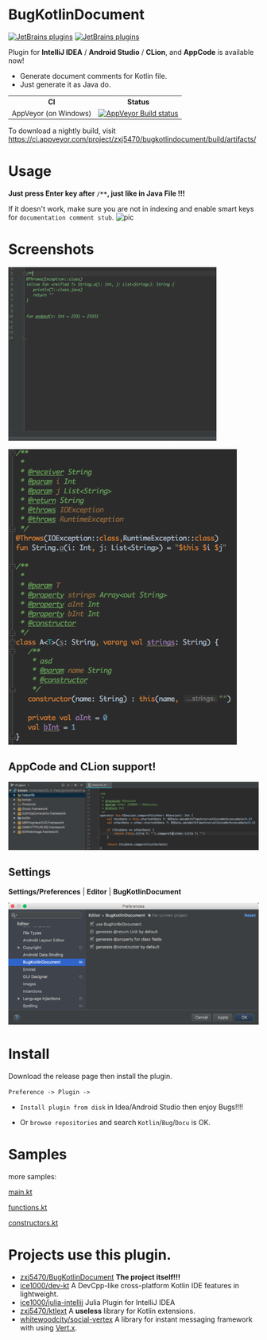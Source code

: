 # BugKotlinDocument

[![JetBrains plugins](https://img.shields.io/jetbrains/plugin/v/9781-bugkotlindocument.svg?style=flat-square)](https://plugins.jetbrains.com/plugin/9781-bugkotlindocument)
[![JetBrains plugins](https://img.shields.io/jetbrains/plugin/d/9781-bugkotlindocument.svg?style=flat-square)](https://plugins.jetbrains.com/plugin/9781-bugkotlindocument)

Plugin for **IntelliJ IDEA** / **Android Studio** / **CLion**, and **AppCode** is available now!

- Generate document comments for Kotlin file.
- Just generate it as Java do.

<table>
  <tr>
    <th>CI</th>
    <th>Status</th>
  </tr>
  <tr>
    <td>AppVeyor (on Windows)</td>
    <td><a href="https://ci.appveyor.com/project/zxj5470/bugkotlindocument"><img src="https://ci.appveyor.com/api/projects/status/github/zxj5470/bugkotlindocument?branch=master&svg=true" alt="AppVeyor Build status"></a></td>
  </tr>
</table>

To download a nightly build, visit https://ci.appveyor.com/project/zxj5470/bugkotlindocument/build/artifacts/

# Usage 

**Just press Enter key after `/**`, just like in Java File !!!**

If it doesn't work, make sure you are not in indexing and enable smart keys for `documentation comment stub`.
![pic](https://user-images.githubusercontent.com/20026798/59451393-f7059c00-8e3d-11e9-9581-76b13f0c6dcb.png)

# Screenshots
![gif](images/pic01.gif) 

![png](images/pic02.png) 

## AppCode and CLion support!
![png](images/pic04.png) 

## Settings

**Settings/Preferences** | **Editor** | **BugKotlinDocument**

![png](images/pic03.png) 

# Install
Download the release page then install the plugin.

`Preference -> Plugin ->`

- `Install plugin from disk` in Idea/Android Studio
then enjoy Bugs!!!!

- Or `browse repositories` and search `Kotlin`/`Bug`/`Docu` is OK.

# Samples

more samples:

[main.kt](src/test/kotlin/com/github/bin/bugktdoc/samples/main.kt)

[functions.kt](src/test/kotlin/com/github/bin/bugktdoc/samples/functions.kt)

[constructors.kt](src/test/kotlin/com/github/bin/bugktdoc/samples/constructors-disable.kt)

# Projects use this plugin.
- [zxj5470/BugKotlinDocument](https://github.com/zxj5470/BugKotlinDocument)
**The project itself!!!**
- [ice1000/dev-kt](https://github.com/ice1000/dev-kt)
A DevCpp-like cross-platform Kotlin IDE features in lightweight.
- [ice1000/julia-intellij](https://github.com/ice1000/julia-intellij)
Julia Plugin for IntelliJ IDEA
- [zxj5470/ktlext](https://github.com/zxj5470/ktlext)
A **useless** library for Kotlin extensions. 
- [whitewoodcity/social-vertex](https://github.com/whitewoodcity/social-vertex)
A library for instant messaging framework with using [Vert.x](https://vert.io). 
